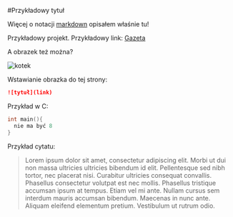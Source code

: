 #Przykładowy tytuł

Więcej o notacji [markdown](/markdown.md) opisałem właśnie tu!

Przykładowy projekt.
Przykładowy link: [Gazeta](http://www.gazeta.pl/0,0.html)

A obrazek też można?

![kotek](http://c.wrzuta.pl/wi10415/cf984b07001ff42c4a4cba50/kotek.jpg)

Wstawianie obrazka do tej strony: 
```markdown
![tytuł](link)
```

Przykład w C:

```C
int main(){
  nie ma być 8
}
```

Przykład cytatu:
> Lorem ipsum dolor sit amet, consectetur adipiscing elit. Morbi ut dui non massa ultricies ultricies 
> bibendum id elit. Pellentesque sed nibh tortor, nec placerat nisi. Curabitur ultricies consequat convallis. 
> Phasellus consectetur volutpat est nec mollis. Phasellus tristique accumsan ipsum at tempus. Etiam vel mi ante. 
> Nullam cursus sem interdum mauris accumsan bibendum. Maecenas in nunc ante. Aliquam eleifend elementum pretium. 
> Vestibulum ut rutrum odio.
